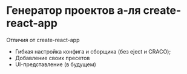 # Генератор проектов а-ля create-react-app

Отличия от create-react-app

- Гибкая настройка конфига и сборщика (без eject и CRACO);
- Добавление своих пресетов
- UI-представление (в будущем)
